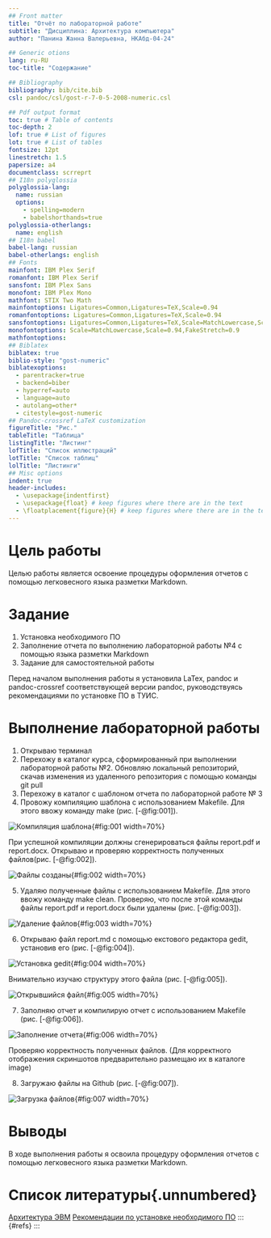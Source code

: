 ```yaml
---
## Front matter
title: "Отчёт по лабораторной работе"
subtitle: "Дисциплина: Архитектура компьютера"
author: "Панина Жанна Валерьевна, НКАбд-04-24"

## Generic otions
lang: ru-RU
toc-title: "Содержание"

## Bibliography
bibliography: bib/cite.bib
csl: pandoc/csl/gost-r-7-0-5-2008-numeric.csl

## Pdf output format
toc: true # Table of contents
toc-depth: 2
lof: true # List of figures
lot: true # List of tables
fontsize: 12pt
linestretch: 1.5
papersize: a4
documentclass: scrreprt
## I18n polyglossia
polyglossia-lang:
  name: russian
  options:
	- spelling=modern
	- babelshorthands=true
polyglossia-otherlangs:
  name: english
## I18n babel
babel-lang: russian
babel-otherlangs: english
## Fonts
mainfont: IBM Plex Serif
romanfont: IBM Plex Serif
sansfont: IBM Plex Sans
monofont: IBM Plex Mono
mathfont: STIX Two Math
mainfontoptions: Ligatures=Common,Ligatures=TeX,Scale=0.94
romanfontoptions: Ligatures=Common,Ligatures=TeX,Scale=0.94
sansfontoptions: Ligatures=Common,Ligatures=TeX,Scale=MatchLowercase,Scale=0.94
monofontoptions: Scale=MatchLowercase,Scale=0.94,FakeStretch=0.9
mathfontoptions:
## Biblatex
biblatex: true
biblio-style: "gost-numeric"
biblatexoptions:
  - parentracker=true
  - backend=biber
  - hyperref=auto
  - language=auto
  - autolang=other*
  - citestyle=gost-numeric
## Pandoc-crossref LaTeX customization
figureTitle: "Рис."
tableTitle: "Таблица"
listingTitle: "Листинг"
lofTitle: "Список иллюстраций"
lotTitle: "Список таблиц"
lolTitle: "Листинги"
## Misc options
indent: true
header-includes:
  - \usepackage{indentfirst}
  - \usepackage{float} # keep figures where there are in the text
  - \floatplacement{figure}{H} # keep figures where there are in the text
---
```


# Цель работы

Целью работы является освоение процедуры оформления отчетов с помощью легковесного
языка разметки Markdown.

# Задание

1. Установка необходимого ПО
2. Заполнение отчета по выполнению лабораторной работы №4 с помощью языка разметки Markdown
3. Задание для самостоятельной работы

Перед началом выполнения работы я установила LaTex, pandoc и pandoc-crossref соответствующей версии pandoc, руководствуясь рекомендациями по установке ПО в ТУИС.

# Выполнение лабораторной работы

1. Открываю терминал
2. Перехожу в каталог курса, сформированный при выполнении лабораторной работы №2.
Обновляю локальный репозиторий, скачав изменения из удаленного репозитория с помощью команды git pull
3. Перехожу в каталог с шаблоном отчета по лабораторной работе № 3
4. Провожу компиляцию шаблона с использованием Makefile. Для этого ввожу команду make (рис. [-@fig:001]).

![Компиляция шаблона](image/photo_2024-10-06_1.jpg){#fig:001 width=70%}

При успешной компиляции должны сгенерироваться файлы report.pdf и report.docx.
Открываю и проверяю корректность полученных файлов(рис. [-@fig:002]).

![Файлы созданы](image/photo_2024-10-06_2.jpg){#fig:002 width=70%}

5. Удаляю полученные файлы с использованием Makefile. Для этого ввожу команду make clean. Проверяю, что после этой команды файлы report.pdf и report.docx были удалены (рис. [-@fig:003]).

![Удаление файлов](image/photo_2024-10-06_3.jpg){#fig:003 width=70%}

6. Открываю файл report.md c помощью екстового редактора gedit, установив его (рис. [-@fig:004]).

![Установка gedit](image/photo_2024-10-06_4.jpg){#fig:004 width=70%}

Внимательно изучаю структуру этого файла (рис. [-@fig:005]).

![Открывшийся файл](image/photo_2024-10-06_5.jpg){#fig:005 width=70%}

7. Заполняю отчет и компилирую отчет с использованием Makefile (рис. [-@fig:006]).

![Заполнение отчета](image/photo_2024-10-06_6.jpg){#fig:006 width=70%}

Проверяю корректность полученных файлов. (Для корректного отображения скриншотов предварительно размещаю их в каталоге image)

8. Загружаю файлы на Github (рис. [-@fig:007]).

![Загрузка файлов](image/photo_2024-10-06_7.jpg){#fig:007 width=70%}

# Выводы

В ходе выполнения работы я освоила процедуру оформления отчетов с помощью легковесного
языка разметки Markdown.


# Список литературы{.unnumbered}
[Архитектура ЭВМ](https://esystem.rudn.ru/pluginfile.php/2089083/mod_resource/content/0/%D0%9B%D0%B0%D0%B1%D0%BE%D1%80%D0%B0%D1%82%D0%BE%D1%80%D0%BD%D0%B0%D1%8F%20%D1%80%D0%B0%D0%B1%D0%BE%D1%82%D0%B0%20%E2%84%963.%20%D0%AF%D0%B7%D1%8B%D0%BA%20%D1%80%D0%B0%D0%B7%D0%BC%D0%B5%D1%82%D0%BA%D0%B8%20.pdf)
[Рекомендации по установке необходимого ПО](https://esystem.rudn.ru/mod/assign/view.php?id=1030646)
::: {#refs}
:::
